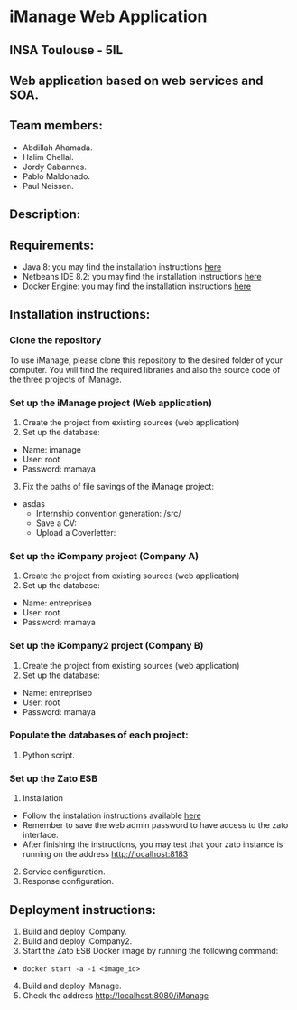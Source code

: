 # iManage Web Application
## INSA Toulouse - 5IL
## Web application based on web services and SOA.

## Team members:
  - Abdillah Ahamada.
  - Halim Chellal.
  - Jordy Cabannes.
  - Pablo Maldonado.
  - Paul Neissen.

## Description:

## Requirements:
* Java 8: you may find the installation instructions [here](http://www.oracle.com/technetwork/java/javase/downloads/jdk8-downloads-2133151.html)
* Netbeans IDE 8.2: you may find the installation instructions [here](https://netbeans.org/downloads/)
* Docker Engine: you may find the installation instructions [here](https://docs.docker.com/engine/installation/)

## Installation instructions:

### Clone the repository

To use iManage, please clone this repository to the desired folder of your computer. You will find the required libraries and also the source code of the three projects of iManage. 

### Set up the iManage project (Web application)

1. Create the project from existing sources (web application) 
2. Set up the database: 
  * Name: imanage
  * User: root 
  * Password: mamaya
3. Fix the paths of file savings of the iManage project:
  * asdas
    * Internship convention generation: /src/
    * Save a CV:
    * Upload a Coverletter:

### Set up the iCompany project (Company A)

1. Create the project from existing sources (web application) 
2. Set up the database: 
  * Name: entreprisea
  * User: root 
  * Password: mamaya

### Set up the iCompany2 project (Company B)

1. Create the project from existing sources (web application) 
2. Set up the database: 
  * Name: entrepriseb
  * User: root 
  * Password: mamaya

### Populate the databases of each project:
1. Python script.

### Set up the Zato ESB 
1. Installation
  * Follow the instalation instructions available [here](https://zato.io/docs/admin/guide/install/docker.html)
  * Remember to save the web admin password to have access to the zato interface. 
  * After finishing the instructions, you may test that your zato instance is running on the address [http://localhost:8183](http://localhost:8183)
2. Service configuration.
3. Response configuration.

## Deployment instructions:
1. Build and deploy iCompany.
2. Build and deploy iCompany2.
3. Start the Zato ESB Docker image by running the following command:
  * ```docker start -a -i <image_id>```
4. Build and deploy iManage.
5. Check the address [http://localhost:8080/iManage](http://localhost:8080/iManage)
